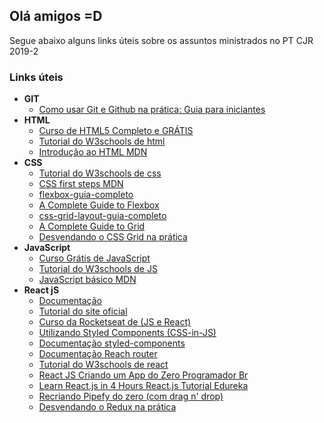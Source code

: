 ## Olá amigos =D

Segue abaixo alguns links úteis sobre os assuntos ministrados no PT CJR 2019-2

### Links úteis
- **GIT**
  - [Como usar Git e Github na prática: Guia para iniciantes](https://www.youtube.com/watch?v=2alg7MQ6_sI)
- **HTML**
  - [Curso de HTML5 Completo e GRÁTIS](https://www.youtube.com/playlist?list=PLHz_AreHm4dlAnJ_jJtV29RFxnPHDuk9o)
  - [Tutorial do W3schools de html](https://www.w3schools.com/html/)
  - [Introdução ao HTML MDN](https://developer.mozilla.org/pt-BR/docs/Aprender/HTML/Introducao_ao_HTML)
- **CSS**
  - [Tutorial do W3schools de css](https://www.w3schools.com/css/)
  - [CSS first steps MDN](https://developer.mozilla.org/en-US/docs/Learn/CSS/First_steps)
  - [flexbox-guia-completo](https://origamid.com/projetos/flexbox-guia-completo/)
  - [A Complete Guide to Flexbox](https://css-tricks.com/snippets/css/a-guide-to-flexbox/)
  - [css-grid-layout-guia-completo](https://www.origamid.com/projetos/css-grid-layout-guia-completo/)
  - [A Complete Guide to Grid](https://css-tricks.com/snippets/css/complete-guide-grid/)
  - [Desvendando o CSS Grid na prática](https://www.youtube.com/watch?v=HN1UjzRSdBk)
- **JavaScript**
  - [Curso Grátis de JavaScript](https://www.youtube.com/playlist?list=PLHz_AreHm4dlsK3Nr9GVvXCbpQyHQl1o1)
  - [Tutorial do W3schools de JS](https://www.w3schools.com/js/)
  - [JavaScript básico MDN](https://developer.mozilla.org/pt-BR/docs/Aprender/Getting_started_with_the_web/JavaScript_basico)
- **React jS**
  - [Documentação](https://pt-br.reactjs.org/docs/hello-world.html)
  - [Tutorial do site oficial](https://pt-br.reactjs.org/tutorial/tutorial.html)
  - [Curso da Rocketseat de (JS e React)](https://rocketseat.com.br/starter/curso-gratuito-reactjs)   
  - [Utilizando Styled Components (CSS-in-JS)](https://www.youtube.com/watch?v=R3S8DEzEn6s)
  - [Documentação styled-components](https://www.styled-components.com/)
  - [Documentação Reach router](https://reach.tech/router)
  - [Tutorial do W3schools de react](https://www.w3schools.com/react/)
  - [React JS  Criando um App do Zero  Programador Br](https://www.youtube.com/watch?v=tbLziJchz48) 
  - [Learn React.js in 4 Hours  React.js Tutorial Edureka](https://www.youtube.com/watch?v=fSp2C7QPH8M)
  - [Recriando Pipefy do zero (com drag n' drop)](https://www.youtube.com/watch?v=awRtgpRsdTQ)
  - [Desvendando o Redux na prática](https://www.youtube.com/watch?v=u99tNt3TZf8)

